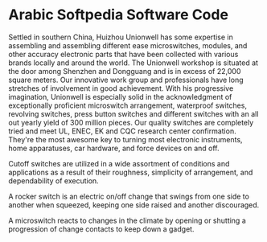 # Arabic Softpedia Software Code


Settled in southern China, Huizhou Unionwell has some expertise in assembling and assembling different ease microswitches, modules, and other accuracy electronic parts that have been collected with various brands locally and around the world. The Unionwell workshop is situated at the door among Shenzhen and Dongguang and is in excess of 22,000 square meters. Our innovative work group and professionals have long stretches of involvement in good achievement. With his progressive imagination, Unionwell is especially solid in the acknowledgment of exceptionally proficient microswitch arrangement, waterproof switches, revolving switches, press button switches and different switches with an all out yearly yield of 300 million pieces. Our quality switches are completely tried and meet UL, ENEC, EK and CQC research center confirmation. They're the most awesome key to turning most electronic instruments, home apparatuses, car hardware, and force devices on and off. 

Cutoff switches are utilized in a wide assortment of conditions and applications as a result of their roughness, simplicity of arrangement, and dependability of execution. 

A rocker switch is an electric on/off change that swings from one side to another when squeezed, keeping one side raised and another discouraged. 

A microswitch reacts to changes in the climate by opening or shutting a progression of change contacts to keep down a gadget.
